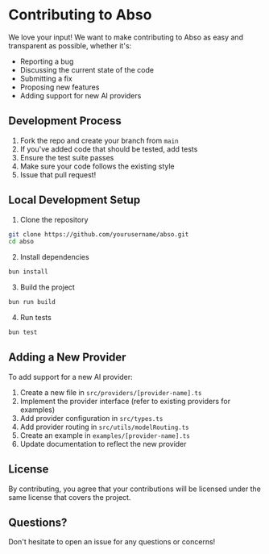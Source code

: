 # Contributing to Abso

We love your input! We want to make contributing to Abso as easy and transparent as possible, whether it's:

- Reporting a bug
- Discussing the current state of the code
- Submitting a fix
- Proposing new features
- Adding support for new AI providers

## Development Process

1. Fork the repo and create your branch from `main`
2. If you've added code that should be tested, add tests
3. Ensure the test suite passes
4. Make sure your code follows the existing style
5. Issue that pull request!

## Local Development Setup

1. Clone the repository

```bash
git clone https://github.com/yourusername/abso.git
cd abso
```

2. Install dependencies

```bash
bun install
```

3. Build the project

```bash
bun run build
```

4. Run tests

```bash
bun test
```

## Adding a New Provider

To add support for a new AI provider:

1. Create a new file in `src/providers/[provider-name].ts`
2. Implement the provider interface (refer to existing providers for examples)
3. Add provider configuration in `src/types.ts`
4. Add provider routing in `src/utils/modelRouting.ts`
5. Create an example in `examples/[provider-name].ts`
6. Update documentation to reflect the new provider

## License

By contributing, you agree that your contributions will be licensed under the same license that covers the project.

## Questions?

Don't hesitate to open an issue for any questions or concerns!

